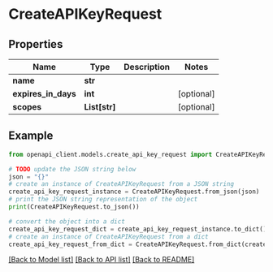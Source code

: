 # CreateAPIKeyRequest


## Properties

Name | Type | Description | Notes
------------ | ------------- | ------------- | -------------
**name** | **str** |  | 
**expires_in_days** | **int** |  | [optional] 
**scopes** | **List[str]** |  | [optional] 

## Example

```python
from openapi_client.models.create_api_key_request import CreateAPIKeyRequest

# TODO update the JSON string below
json = "{}"
# create an instance of CreateAPIKeyRequest from a JSON string
create_api_key_request_instance = CreateAPIKeyRequest.from_json(json)
# print the JSON string representation of the object
print(CreateAPIKeyRequest.to_json())

# convert the object into a dict
create_api_key_request_dict = create_api_key_request_instance.to_dict()
# create an instance of CreateAPIKeyRequest from a dict
create_api_key_request_from_dict = CreateAPIKeyRequest.from_dict(create_api_key_request_dict)
```
[[Back to Model list]](../README.md#documentation-for-models) [[Back to API list]](../README.md#documentation-for-api-endpoints) [[Back to README]](../README.md)


